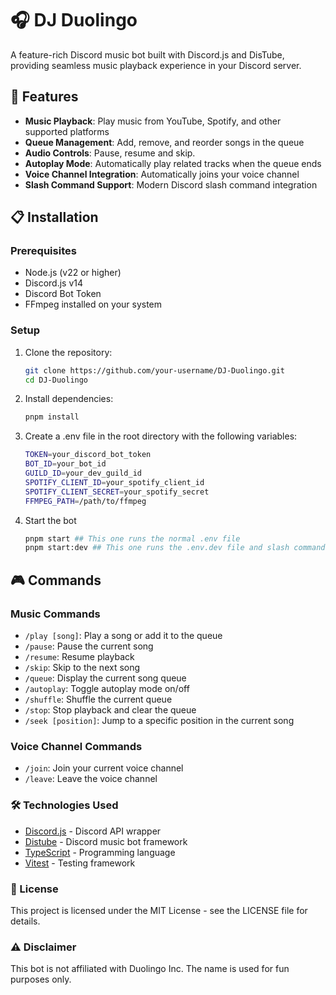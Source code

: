 # 🎧 DJ Duolingo
A feature-rich Discord music bot built with Discord.js and DisTube, providing seamless music playback experience in your Discord server.

## 🎵 Features

- **Music Playback**: Play music from YouTube, Spotify, and other supported platforms
- **Queue Management**: Add, remove, and reorder songs in the queue
- **Audio Controls**: Pause, resume and skip.
- **Autoplay Mode**: Automatically play related tracks when the queue ends
- **Voice Channel Integration**: Automatically joins your voice channel
- **Slash Command Support**: Modern Discord slash command integration

## 📋 Installation

### Prerequisites

- Node.js (v22 or higher)
- Discord.js v14
- Discord Bot Token
- FFmpeg installed on your system

### Setup

1. Clone the repository:
   ```bash
   git clone https://github.com/your-username/DJ-Duolingo.git
   cd DJ-Duolingo

2. Install dependencies:
    ```bash
    pnpm install

3. Create a .env file in the root directory with the following variables:
    ```bash
    TOKEN=your_discord_bot_token
    BOT_ID=your_bot_id
    GUILD_ID=your_dev_guild_id
    SPOTIFY_CLIENT_ID=your_spotify_client_id
    SPOTIFY_CLIENT_SECRET=your_spotify_secret
    FFMPEG_PATH=/path/to/ffmpeg

4. Start the bot
    ```bash
    pnpm start ## This one runs the normal .env file
    pnpm start:dev ## This one runs the .env.dev file and slash commands are automatically loaded into dev guild

## 🎮 Commands

### Music Commands

- `/play [song]`: Play a song or add it to the queue  
- `/pause`: Pause the current song  
- `/resume`: Resume playback  
- `/skip`: Skip to the next song  
- `/queue`: Display the current song queue  
- `/autoplay`: Toggle autoplay mode on/off  
- `/shuffle`: Shuffle the current queue  
- `/stop`: Stop playback and clear the queue  
- `/seek [position]`: Jump to a specific position in the current song  

### Voice Channel Commands

- `/join`: Join your current voice channel
- `/leave`: Leave the voice channel

### 🛠️ Technologies Used

- [Discord.js](https://discord.js.org/) - Discord API wrapper
- [Distube](https://distube.js.org/) - Discord music bot framework
- [TypeScript](https://www.typescriptlang.org/) - Programming language
- [Vitest](https://vitest.dev/) - Testing framework

### 📝 License
This project is licensed under the MIT License - see the LICENSE file for details.

### ⚠️ Disclaimer
This bot is not affiliated with Duolingo Inc. The name is used for fun purposes only.